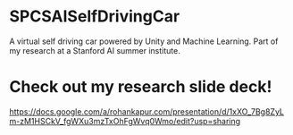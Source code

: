 # SPCSAISelfDrivingCar
A virtual self driving car powered by Unity and Machine Learning. Part of my research at a Stanford AI summer institute.

# **Check out my research slide deck!**
https://docs.google.com/a/rohankapur.com/presentation/d/1xXO_7Bg8ZyLm-zM1HSCkV_fgWXu3mzTxOhFgWvq0Wmo/edit?usp=sharing
